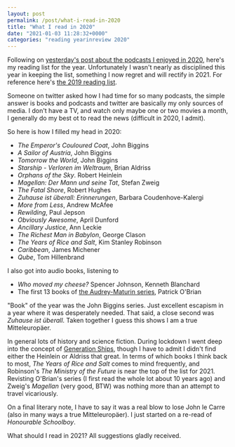 ```yaml
---
layout: post
permalink: /post/what-i-read-in-2020
title: "What I read in 2020"
date: "2021-01-03 11:28:32+0000"
categories: "reading yearinreview 2020"
---
```


Following on
[yesterday's post about the podcasts I enjoyed in 2020](/post/podcasts-i-listened-to-2020), here's my
reading list for the year. Unfortunately I wasn't nearly as disciplined this
year in keeping the list, something I now regret and will rectify in 2021.
For reference here's [the 2019 reading list](/post/what-i-read-in-2019).

Someone on twitter asked how I had time for so many podcasts, the simple
answer is books and podcasts and twitter are basically my only sources of media.
I don't have a TV, and watch only maybe one or two movies a month, I generally
do my best ot to read the news (difficult in 2020, I admit).

So here is how I filled my head in 2020: 

  * _The Emperor's Couloured Coat_, John Biggins
  * _A Sailor of Austria_, John Biggins
  * _Tomorrow the World_, John Biggins
  * _Starship - Verloren im Weltraum_, Brian Aldriss  
  * _Orphans of the Sky_. Robert Heinlein  
  * _Magellan: Der Mann und seine Tat_, Stefan Zweig
  * _The Fatal Shore_, Robert Hughes
  * _Zuhause ist überall: Erinnerungen_, Barbara Coudenhove-Kalergi
  * _More from Less_, Andrew McAfee
  * _Rewilding_, Paul Jepson
  * _Obviously Awesome_, April Dunford
  * _Ancillary Justice_, Ann Leckie
  * _The Richest Man in Babylon_, George Clason
  * _The Years of Rice and Salt_, Kim Stanley Robinson
  * _Caribbean_, James Michener
  * _Qube_, Tom Hillenbrand

I also got into audio books, listening to

  * _Who moved my cheese?_ Spencer Johnson, Kenneth Blanchard
  * The first 13 books of [the Audrey-Maturin series](https://en.wikipedia.org/wiki/Aubrey%E2%80%93Maturin_series), Patrick O'Brian


"Book" of the year was the John Biggins series. Just excellent escapism in
a year where it was desperately needed. That said, a close second was
_Zuhause ist überall_. Taken together I guess this shows I am a true
Mitteleuropäer.

In general lots of history and science fiction. During lockdown I went deep
into the concept of [Generation Ships](https://en.wikipedia.org/wiki/Generation_ship), though I have to admit I didn't find either the Heinlein or Aldriss
that great. In terms of which books I think back to most,
_The Years of Rice and Salt_ comes to mind frequently, and Robinson's
_The Ministry of the Future_ is near the top of the list for 2021.
Revisting O'Brian's series (I first read the whole lot about 10 years ago)
and Zweig's _Magellan_ (very good, BTW) was nothing more than an attempt to
travel vicariously. 

On a final literary note, I have to say it was a real blow to lose
John le Carre (also in many ways a true Mitteleuropäer).
I just started on a re-read of _Honourable Schoolboy_.

What should I read in 2021? All suggestions gladly received.







